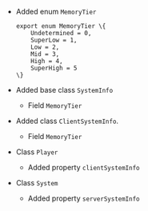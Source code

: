 

-   Added enum `MemoryTier`

        export enum MemoryTier \{
            Undetermined = 0,
            SuperLow = 1,
            Low = 2,
            Mid = 3,
            High = 4,
            SuperHigh = 5
        \}
    

-   Added base class `SystemInfo`
    -   Field `MemoryTier`
-   Added class `ClientSystemInfo`.
    -   Field `MemoryTier`
-   Class `Player`
    -   Added property `clientSystemInfo`
-   Class `System`
    -   Added property `serverSystemInfo`